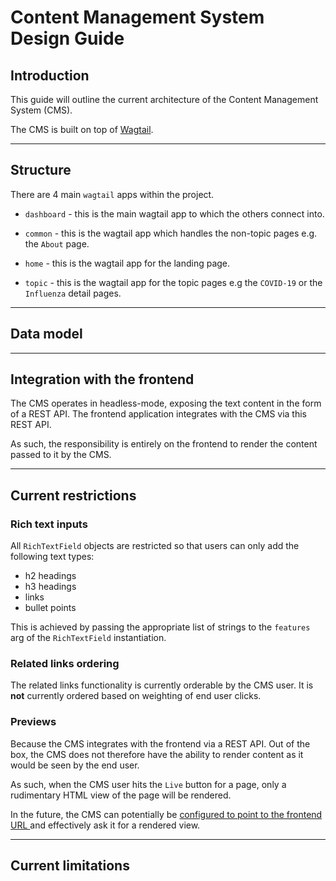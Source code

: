 # Content Management System Design Guide

## Introduction

This guide will outline the current architecture of the Content Management System (CMS).

The CMS is built on top of [Wagtail](https://docs.wagtail.org/en/stable/).

---

## Structure

There are 4 main `wagtail` apps within the project.

- `dashboard` - this is the main wagtail app to which the others connect into.

- `common` - this is the wagtail app which handles the non-topic pages e.g. the `About` page.
- `home` - this is the wagtail app for the landing page.
- `topic` - this is the wagtail app for the topic pages e.g the `COVID-19` or the `Influenza` detail pages.

---

## Data model

---

## Integration with the frontend

The CMS operates in headless-mode, exposing the text content in the form of a REST API.
The frontend application integrates with the CMS via this REST API.

As such, the responsibility is entirely on the frontend to render the content passed to it by the CMS.

---

## Current restrictions

### Rich text inputs

All `RichTextField` objects are restricted so that users can only add the following text types:
- h2 headings
- h3 headings
- links
- bullet points

This is achieved by passing the appropriate list of strings to the `features` arg of the `RichTextField` instantiation.

### Related links ordering

The related links functionality is currently orderable by the CMS user.
It is **not** currently ordered based on weighting of end user clicks.

### Previews

Because the CMS integrates with the frontend via a REST API. 
Out of the box, the CMS does not therefore have the ability to render content as it would be seen by the end user.

As such, when the CMS user hits the `Live` button for a page, only a rudimentary HTML view of the page will be rendered.

In the future, the CMS can potentially be 
[configured to point to the frontend URL ](https://github.com/torchbox/wagtail-headless-preview)
and effectively ask it for a rendered view.

---

## Current limitations
